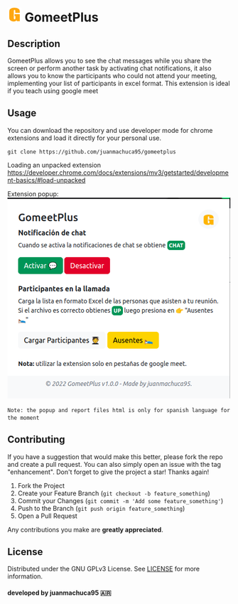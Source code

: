 # ![icon](images/icons/icon32.png) GomeetPlus 

## Description
GomeetPlus allows you to see the chat messages while you share the screen or perform another task by activating chat notifications, it also allows you to know the participants who could not attend your meeting, implementing your list of participants in excel format. This extension is ideal if you teach using google meet

## Usage
You can download the repository and use developer mode for chrome extensions and load it directly for your personal use.

```git
git clone https://github.com/juanmachuca95/gomeetplus
```

Loading an unpacked extension
https://developer.chrome.com/docs/extensions/mv3/getstarted/development-basics/#load-unpacked

Extension popup: <br>
![popup](/images/popup.png)

`Note: the popup and report files html is only for spanish language for the moment`
## Contributing
If you have a suggestion that would make this better, please fork the repo and create a pull request. You can also simply open an issue with the tag "enhancement".
Don't forget to give the project a star! Thanks again!

1. Fork the Project
2. Create your Feature Branch (`git checkout -b feature_something`)
3. Commit your Changes (`git commit -m 'Add some feature_something'`)
4. Push to the Branch (`git push origin feature_something`)
5. Open a Pull Request

Any contributions you make are **greatly appreciated**.

## License

Distributed under the GNU GPLv3 License. See [LICENSE](./LICENSE) for more information.

#### developed by <b>juanmachuca95</b> 🇦🇷